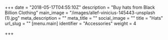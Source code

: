 +++
date = "2018-05-17T04:55:10Z"
description = "Buy hats from Black Billion Clothing"
main_image = "/images/allef-vinicius-145443-unsplash (1).jpg"
meta_description = ""
meta_title = ""
social_image = ""
title = "Hats"
url_slug = ""
[menu.main]
identifier = "Accessories"
weight = 4

+++
